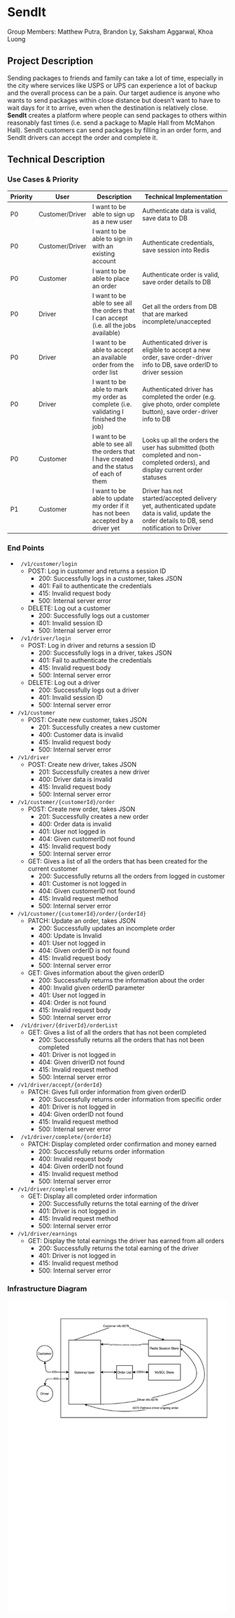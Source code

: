 # SendIt

Group Members: Matthew Putra, Brandon Ly, Saksham Aggarwal, Khoa Luong

## Project Description

Sending packages to friends and family can take a lot of time, especially in the city where services like USPS or UPS can experience a lot of backup and the overall process can be a pain. Our target audience is anyone who wants to send packages within close distance but doesn’t want to have to wait days for it to arrive, even when the destination is relatively close. **SendIt** creates a platform where people can send packages to others within reasonably fast times (i.e. send a package to Maple Hall from McMahon Hall). SendIt customers can send packages by filling in an order form, and SendIt drivers can accept the order and complete it.

## Technical Description

### Use Cases & Priority 

| Priority | User            | Description                                                  | Technical Implementation                                     |
| -------- | --------------- | ------------------------------------------------------------ | ------------------------------------------------------------ |
| P0       | Customer/Driver | I want to be able to sign up as a new user                   | Authenticate data is valid, save data to DB                  |
| P0       | Customer/Driver | I want to be able to sign in with an existing account        | Authenticate credentials, save session into Redis            |
| P0       | Customer        | I want to be able to place an order                          | Authenticate order is valid, save order details to DB        |
| P0       | Driver          | I want to be able to see all the orders that I can accept (i.e. all the jobs available) | Get all the orders from DB that are marked incomplete/unaccepted |
| P0       | Driver          | I want to be able to accept an available order from the order list | Authenticated driver is eligible to accept a new order, save order-driver info to DB, save orderID to driver session |
| P0       | Driver          | I want to be able to mark my order as complete (i.e. validating I finished the job) | Authenticated driver has completed the order (e.g. give photo, order complete button), save order-driver info to DB |
| P0       | Customer        | I want to be able to see all the orders that I have created and the status of each of them | Looks up all the orders the user has submitted (both completed and non-completed orders), and display current order statuses |
| P1       | Customer        | I want to be able to update my order if it has not been accepted by a driver yet | Driver has not started/accepted delivery yet, authenticated update data is valid, update the order details to DB, send notification to Driver |

### End Points

* ``` /v1/customer/login```
  * POST: Log in customer and returns a session ID
    * 200: Successfully logs in a customer, takes JSON
    * 401: Fail to authenticate the credentials
    * 415: Invalid request body
    * 500: Internal server error
  * DELETE: Log out a customer
    * 200: Successfully logs out a customer
    * 401: Invalid session ID
    * 500: Internal server error
* ``` /v1/driver/login```
  * POST: Log in driver and returns a session ID
    * 200: Successfully logs in a driver, takes JSON
    * 401: Fail to authenticate the credentials
    * 415: Invalid request body
    * 500: Internal server error
  * DELETE: Log out a driver
    * 200: Successfully logs out a driver
    * 401: Invalid session ID
    * 500: Internal server error
* ```/v1/customer``` 
  * POST: Create new customer, takes JSON
    * 201: Successfully creates a new customer
    * 400: Customer data is invalid
    * 415: Invalid request body
    * 500: Internal server error
* ```/v1/driver```
  * POST: Create new driver, takes JSON
    * 201: Successfully creates a new driver
    * 400: Driver data is invalid
    * 415: Invalid request body
    * 500: Internal server error
* ```/v1/customer/{customerId}/order``` 
  * POST: Create new order, takes JSON
    * 201: Successfully creates a new order
    * 400: Order data is invalid
    * 401: User not logged in
    * 404: Given customerID not found
    * 415: Invalid request body
    * 500: Internal server error
  * GET: Gives a list of all the orders that has been created for the current customer
    * 200: Successfully returns all the orders from logged in customer
    * 401: Customer is not logged in
    * 404: Given customerID not found
    * 415: Invalid request method
    * 500: Internal server error
* ```/v1/customer/{customerId}/order/{orderId}```
  * PATCH: Update an order, takes JSON
    * 200: Successfully updates an incomplete order
    * 400: Update is Invalid
    * 401: User not logged in
    * 404: Given orderID is not found
    * 415: Invalid request body
    * 500: Internal server error
  * GET: Gives information about the given orderID 
    * 200: Successfully returns the information about the order
    * 400: Invalid given orderID parameter 
    * 401: User not logged in
    * 404: Order is not found
    * 415: Invalid request body
    * 500: Internal server error
* ``` /v1/driver/{driverId}/orderList```
  * GET: Gives a list of all the orders that has not been completed
    * 200: Successfully returns all the orders that has not been completed
    * 401: Driver is not logged in
    * 404: Given driverID not found
    * 415: Invalid request method
    * 500: Internal server error
* ```/v1/driver/accept/{orderId}```
  * PATCH: Gives full order information from given orderID
    * 200: Successfully returns order information from specific order
    * 401: Driver is not logged in
    * 404: Given orderID not found
    * 415: Invalid request method
    * 500: Internal server error
* ``` /v1/driver/complete/{orderId}```
  * PATCH: Display completed order confirmation and money earned
    * 200: Successfully returns order information
    * 400: Invalid request body
    * 404: Given orderID not found
    * 415: Invalid request method
    * 500: Internal server error
* ```/v1/driver/complete```
  * GET: Display all completed order information
    * 200: Successfully returns the total earning of the driver
    * 401: Driver is not logged in
    * 415: Invalid request method
    * 500: Internal server error
* ```/v1/driver/earnings```
  * GET: Display the total earnings the driver has earned from all orders
    * 200: Successfully returns the total earning of the driver
    * 401: Driver is not logged in
    * 415: Invalid request method
    * 500: Internal server error

### Infrastructure Diagram 

![SendIt Infrastructure Diagram](infrastructure_v1.jpg)

